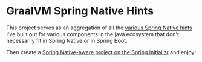 # GraalVM Spring Native Hints 

This project serves as an aggregation of all the [various  Spring Native hints](https://docs.spring.io/spring-native/docs/current/reference/htmlsingle/) I've built out for various components in the java ecosystem that don't necessarily fit in Spring Native or in Spring Boot. 

Then create a [Spring Native-aware project on the Spring Initializr](https://start.spring.io/#!type=maven-project&language=java&platformVersion=2.6.3&packaging=jar&jvmVersion=17&groupId=com.example&artifactId=demo&name=demo&description=Demo%20project%20for%20Spring%20Boot&packageName=com.example.demo&dependencies=native) and enjoy!